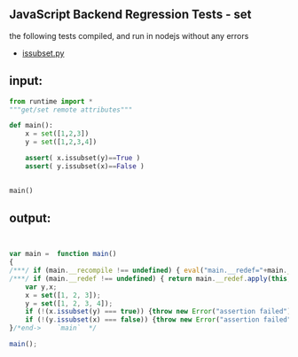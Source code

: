 JavaScript Backend Regression Tests - set
-----------------------------
the following tests compiled, and run in nodejs without any errors
* [issubset.py](set/issubset.py)

input:
------
```python
from runtime import *
"""get/set remote attributes"""

def main():
	x = set([1,2,3])
	y = set([1,2,3,4])

	assert( x.issubset(y)==True )
	assert( y.issubset(x)==False )

	
main()
```
output:
------
```javascript


var main =  function main()
{
/***/ if (main.__recompile !== undefined) { eval("main.__redef="+main.__recompile); main.__recompile=undefined; };
/***/ if (main.__redef !== undefined) { return main.__redef.apply(this,arguments); };
	var y,x;
	x = set([1, 2, 3]);
	y = set([1, 2, 3, 4]);
	if (!(x.issubset(y) === true)) {throw new Error("assertion failed"); }
	if (!(y.issubset(x) === false)) {throw new Error("assertion failed"); }
}/*end->	`main`	*/

main();
```
